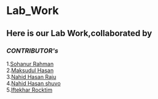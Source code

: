 # Lab_Work <br />
## **Here is our Lab Work,collaborated by** <br />
### **_CONTRIBUTOR's_**<br />
1.[Sohanur Rahman](https://github.com/SohanCSERU)<br />
2.[Maksudul Hasan](https://github.com/maksudul24)<br />
3.[Nahid Hasan Raju](https://github.com/rajunahidhasan0)<br />
4.[Nahid Hasan shuvo](https://github.com/NahidHasan35)<br />
5.[Iftekhar Rocktim](https://github.com/iftekher148)<br />
